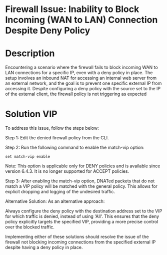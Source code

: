 # Firewall Issue: Inability to Block Incoming (WAN to LAN) Connection Despite Deny Policy

# Description #

Encountering a scenario where the firewall fails to block incoming WAN to LAN connections for a specific IP, even with a deny policy in place. The setup involves an inbound NAT for accessing an internal web server from an external network, and the goal is to prevent one specific external IP from accessing it. Despite configuring a deny policy with the source set to the IP of the external client, the firewall policy is not triggering as expected


# Solution VIP
To address this issue, follow the steps below:

 
Step 1:
Edit the denied firewall policy from the CLI.

Step 2:
Run the following command to enable the match-vip option:
```
set match-vip enable
```

Note: This option is applicable only for DENY policies and is available since version 6.4.3. It is no longer supported for ACCEPT policies.

Step 3:
After enabling the match-vip option, DNATed packets that do not match a VIP policy will be matched with the general policy. This allows for explicit dropping and logging of the undesired traffic.

Alternative Solution:
As an alternative approach:

Always configure the deny policy with the destination address set to the VIP for which traffic is denied, instead of using 'All'. This ensures that the deny policy explicitly targets the specified VIP, providing a more precise control over the blocked traffic.

Implementing either of these solutions should resolve the issue of the firewall not blocking incoming connections from the specified external IP despite having a deny policy in place.
